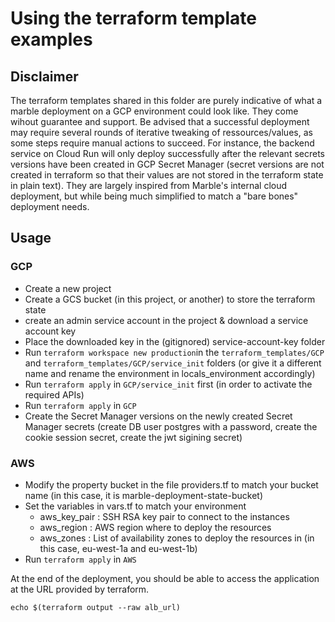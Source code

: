 # Using the terraform template examples

## Disclaimer

The terraform templates shared in this folder are purely indicative of what a marble deployment on a GCP environment could look like.
They come wihout guarantee and support. Be advised that a successful deployment may require several rounds of iterative tweaking of ressources/values, as some steps require manual actions to succeed. For instance, the backend service on Cloud Run will only deploy successfully after the relevant secrets versions have been created in GCP Secret Manager (secret versions are not created in terraform so that their values are not stored in the terraform state in plain text).
They are largely inspired from Marble's internal cloud deployment, but while being much simplified to match a "bare bones" deployment needs.

## Usage

### GCP

- Create a new project
- Create a GCS bucket (in this project, or another) to store the terraform state
- create an admin service account in the project & download a service account key
- Place the downloaded key in the (gitignored) service-account-key folder
- Run `terraform workspace new production`in the `terraform_templates/GCP` and `terraform_templates/GCP/service_init` folders (or give it a different name and rename the environment in locals_environment accordingly)
- Run `terraform apply` in `GCP/service_init` first (in order to activate the required APIs)
- Run `terraform apply` in `GCP`
- Create the Secret Manager versions on the newly created Secret Manager secrets (create DB user postgres with a password, create the cookie session secret, create the jwt sigining secret)


### AWS

- Modify the property bucket in the file providers.tf to match your bucket name (in this case, it is marble-deployment-state-bucket)
- Set the variables in vars.tf to match your environment
    - aws_key_pair : SSH RSA key pair to connect to the instances
    - aws_region : AWS region where to deploy the resources
    - aws_zones : List of availability zones to deploy the resources in (in this case, eu-west-1a and eu-west-1b)
- Run `terraform apply` in `AWS`

At the end of the deployment, you should be able to access the application at the URL provided by terraform.

`echo $(terraform output --raw alb_url)`